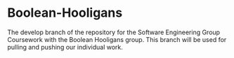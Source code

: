 # Boolean-Hooligans
The develop branch of the repository for the Software Engineering Group Coursework with the Boolean Hooligans group.
This branch will be used for pulling and pushing our individual work.
